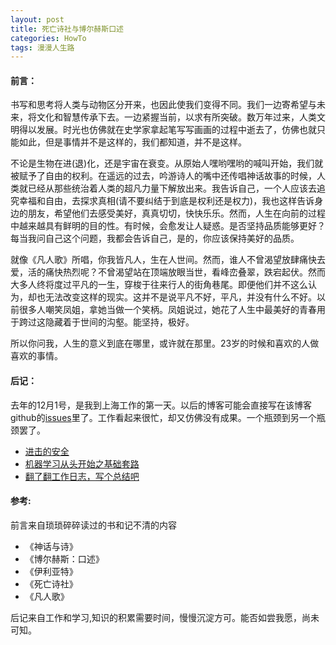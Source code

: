 ```yaml
---
layout: post
title: 死亡诗社与博尔赫斯口述
categories: HowTo
tags: 漫漫人生路
---
```


#### 前言：

书写和思考将人类与动物区分开来，也因此使我们变得不同。我们一边寄希望与未来，将文化和智慧传承下去。一边紧握当前，以求有所突破。数万年过来，人类文明得以发展。时光也仿佛就在史学家拿起笔写写画画的过程中逝去了，仿佛也就只能如此，但是事情并不是这样的，我们都知道，并不是这样。

不论是生物在进(退)化，还是宇宙在衰变。从原始人嘿哟嘿哟的喊叫开始，我们就被赋予了自由的权利。在遥远的过去，吟游诗人的嘴中还传唱神话故事的时候，人类就已经从那些统治着人类的超凡力量下解放出来。我告诉自己，一个人应该去追究幸福和自由，去探求真相(请不要纠结于到底是权利还是权力)，我也这样告诉身边的朋友，希望他们去感受美好，真真切切，快快乐乐。然而，人生在向前的过程中越来越具有鲜明的目的性。有时候，会愈发让人疑惑。是否坚持品质能够更好？每当我问自己这个问题，我都会告诉自己，是的，你应该保持美好的品质。

就像《凡人歌》所唱，你我皆凡人，生在人世间。然而，谁人不曾渴望放肆痛快去爱，活的痛快热烈呢？不曾渴望站在顶端放眼当世，看峰峦叠翠，跌宕起伏。然而大多人终将度过平凡的一生，穿梭于往来行人的街角巷尾。即便他们并不这么认为，却也无法改变这样的现实。这并不是说平凡不好，平凡，并没有什么不好。以前很多人嘲笑凤姐，拿她当做一个笑柄。凤姐说过，她花了人生中最美好的青春用于跨过这隐藏着于世间的沟壑。能坚持，极好。

所以你问我，人生的意义到底在哪里，或许就在那里。23岁的时候和喜欢的人做喜欢的事情。


#### 后记：

去年的12月1号，是我到上海工作的第一天。以后的博客可能会直接写在该博客github的[issues](https://github.com/mylamour/blog/issues)里了。工作看起来很忙，却又仿佛没有成果。一个瓶颈到另一个瓶颈罢了。

* [进击的安全](https://github.com/mylamour/blog/issues/8) 
* [机器学习从头开始之基础套路](https://github.com/mylamour/blog/issues/5)
* [翻了翻工作日志，写个总结吧](https://github.com/mylamour/blog/issues/3)

#### 参考:

前言来自琐琐碎碎读过的书和记不清的内容

* 《神话与诗》
* 《博尔赫斯：口述》
* 《伊利亚特》
* 《死亡诗社》
* 《凡人歌》

后记来自工作和学习,知识的积累需要时间，慢慢沉淀方可。能否如尝我愿，尚未可知。
